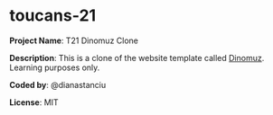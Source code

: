 # toucans-21

**Project Name**: T21 Dinomuz Clone

**Description**: This is a clone of the website template called [Dinomuz](https://colorlib.com/demo?theme=dinomuz). Learning purposes only. 

**Coded by**: @dianastanciu

**License**: MIT
